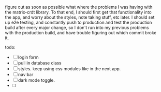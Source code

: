 figure out as soon as possible what where the problems I was having with the matrix-crdt library. To that end, I should first get that functionality into the app, and worry about the styles, note taking stuff, etc later.
I should set up e2e testing, and constantly push to production and test the production build after every major change, so I don't run into my previous problems with the production build, and have trouble figuring out which commit broke it.

todo:

- [ ] login form
- [ ] pull in database class
- [ ] styles. keep using css modules like in the next app.
- [ ] nav bar
- [ ] dark mode toggle.
- [ ]
